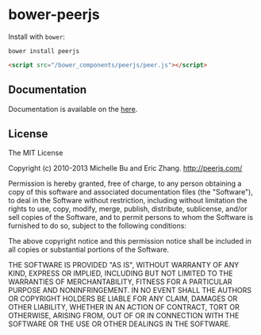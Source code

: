 # bower-peerjs

Install with `bower`:

```shell
bower install peerjs
```

```html
<script src="/bower_components/peerjs/peer.js"></script>
```

## Documentation

Documentation is available on the [here](http://peerjs.com/docs).

## License

The MIT License

Copyright (c) 2010-2013 Michelle Bu and Eric Zhang. http://peerjs.com/

Permission is hereby granted, free of charge, to any person obtaining a copy
of this software and associated documentation files (the "Software"), to deal
in the Software without restriction, including without limitation the rights
to use, copy, modify, merge, publish, distribute, sublicense, and/or sell
copies of the Software, and to permit persons to whom the Software is
furnished to do so, subject to the following conditions:

The above copyright notice and this permission notice shall be included in
all copies or substantial portions of the Software.

THE SOFTWARE IS PROVIDED "AS IS", WITHOUT WARRANTY OF ANY KIND, EXPRESS OR
IMPLIED, INCLUDING BUT NOT LIMITED TO THE WARRANTIES OF MERCHANTABILITY,
FITNESS FOR A PARTICULAR PURPOSE AND NONINFRINGEMENT. IN NO EVENT SHALL THE
AUTHORS OR COPYRIGHT HOLDERS BE LIABLE FOR ANY CLAIM, DAMAGES OR OTHER
LIABILITY, WHETHER IN AN ACTION OF CONTRACT, TORT OR OTHERWISE, ARISING FROM,
OUT OF OR IN CONNECTION WITH THE SOFTWARE OR THE USE OR OTHER DEALINGS IN
THE SOFTWARE.
